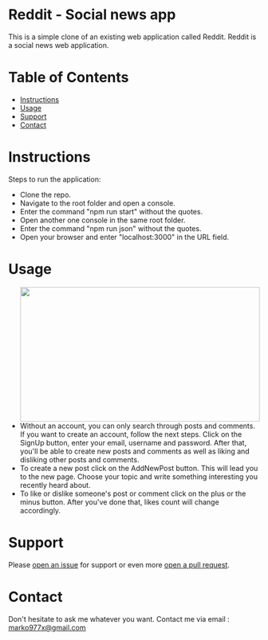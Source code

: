 # Reddit - Social news app
This is a simple clone of an existing web application called Reddit. Reddit is a social news web application.

# Table of Contents
* [Instructions](#instructions)
* [Usage](#usage)
* [Support](#support)
* [Contact](#contact)

<a name="instructions"></a>
# Instructions
Steps to run the application:

* Clone the repo.
* Navigate to the root folder and open a console.
* Enter the command "npm run start" without the quotes.
* Open another one console in the same root folder.
* Enter the command "npm run json" without the quotes.
* Open your browser and enter "localhost:3000" in the URL field.

<a name="usage"></a>
# Usage
<img src="https://media.giphy.com/media/fszoZeH6bxaDktcNvw/giphy.gif" width=480 height=270 align=right></img>

* Without an account, you can only search through posts and comments. 
If you want to create an account, follow the next steps. 
Click on the SignUp button, enter your email, username and password. 
After that, you'll be able to create new posts and comments as well as liking and disliking other posts and comments.
* To create a new post click on the AddNewPost button. This will lead you to the new page.
Choose your topic and write something interesting you recently heard about.
* To like or dislike someone's post or comment click on the plus or the minus button. 
After you've done that, likes count will change accordingly.

<a name="support"></a>
# Support
Please [open an issue](https://github.com/marko977x/reddit/issues) for support or even more [open a pull request](https://github.com/marko977x/reddit/pulls).

<a name="contact"></a>
# Contact
Don't hesitate to ask me whatever you want. Contact me via email : marko977x@gmail.com
